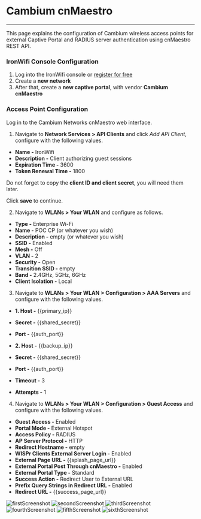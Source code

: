 # **Cambium cnMaestro**

---

This page explains the configuration of Cambium wireless access points for external Captive  Portal and RADIUS server authentication using cnMaestro REST API.

### IronWifi Console Configuration

1. Log into the IronWifi console or [register for free](https://console.ironwifi.com/register)
2. Create a **new network**
3. After that, create a **new captive portal**, with vendor **Cambium cnMaestro**

### Access Point Configuration

Log in to the Cambium Networks cnMaestro web interface.

1. Navigate to **Network Services > API Clients** and click _Add API Client_, configure with the following values.

- **Name -** IronWifi
- **Description -** Client authorizing guest sessions
- **Expiration Time -** 3600
- **Token Renewal Time -** 1800

Do not forget to copy the **client ID and client secret**, you will need them later.

Click **save** to continue.

2. Navigate to **WLANs > Your WLAN** and configure as follows.

- **Type -** Enterprise Wi-Fi
- **Name -** POC CP (or whatever you wish)
- **Description -** empty (or whatever you wish)
- **SSID -** Enabled
- **Mesh -** Off
- **VLAN -** 2
- **Security -** Open
- **Transition SSID -** empty
- **Band -** 2.4GHz, 5GHz, 6GHz
- **Client Isolation -** Local

3. Navigate to **WLANs > Your WLAN > Configuration > AAA Servers** and configure with the following values.

- **1. Host -** {{primary_ip}}
- **Secret -** {{shared_secret}}
- **Port -** {{auth_port}}

- **2. Host -** {{backup_ip}}
- **Secret -** {{shared_secret}}
- **Port -** {{auth_port}}

- **Timeout -** 3
- **Attempts -** 1

4. Navigate to **WLANs > Your WLAN > Configuration > Guest Access** and configure with the following values.

- **Guest Access -** Enabled
- **Portal Mode -** External Hotspot
- **Access Policy -** RADIUS
- **AP Server Protocol -** HTTP
- **Redirect Hostname -** empty
- **WISPr Clients External Server Login -** Enabled
- **External Page URL -** {{splash_page_url}}
- **External Portal Post Through cnMaestro -** Enabled
- **External Portal Type -** Standard
- **Success Action -** Redirect User to External URL
- **Prefix Query Strings in Redirect URL -** Enabled
- **Redirect URL -** {{success_page_url}}


![firstScreenshot](https://raw.githubusercontent.com/IronWifi/docs/master/configuration-guides/cnmaestro/cn1.png)
![secondScreenshot](https://raw.githubusercontent.com/IronWifi/docs/master/configuration-guides/cnmaestro/cn2.png)
![thirdScreenshot](https://raw.githubusercontent.com/IronWifi/docs/master/configuration-guides/cnmaestro/cn3.png)
![fourthScreenshot](https://raw.githubusercontent.com/IronWifi/docs/master/configuration-guides/cnmaestro/cn4.png)
![fifthScreenshot](https://raw.githubusercontent.com/IronWifi/docs/master/configuration-guides/cnmaestro/cn5.png)
![sixthScreenshot](https://raw.githubusercontent.com/IronWifi/docs/master/configuration-guides/cnmaestro/cn6.png)
